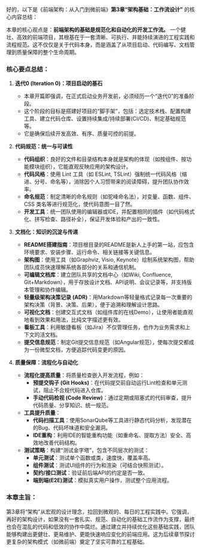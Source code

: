 
好的，以下是《前端架构：从入门到微前端》**第3章“架构基础：工作流设计”** 的核心内容总结：

本章的核心观点是：**前端架构的基础是规范化和自动化的开发工作流。** 一个健壮、高效的前端项目，其根基在于一套清晰、可执行、并能持续演进的工程实践和流程规范。这不仅仅是关于代码本身，而是涵盖了从项目启动、代码编写、文档管理到质量保障的整个生命周期。

### 核心要点总结：

1.  **迭代0 (Iteration 0)：项目启动的基石**
    *   本章开篇即强调，在正式启动业务开发前，必须经历一个“迭代0”的准备阶段。
    *   这个阶段的目标是搭建好项目的“脚手架”，包括：选定技术栈、配置构建工具、建立代码仓库、设置持续集成/持续部署(CI/CD)、制定基础规范等。
    *   它是确保后续开发高效、有序、质量可控的前提。

2.  **代码规范：统一与可读性**
    *   **代码组织**：良好的文件和目录结构本身就是架构的体现（如按组件、按功能模块组织），它能直观反映应用的架构设计。
    *   **代码风格**：使用 Lint 工具（如 ESLint, TSLint）强制统一代码风格（缩进、分号、命名等），消除因个人习惯带来的阅读障碍，提升团队协作效率。
    *   **命名规范**：制定清晰的命名规则（如驼峰命名法），对变量、函数、组件、CSS 类名等进行规范化，使代码意图一目了然。
    *   **开发工具**：统一团队使用的编辑器或IDE，并配置相同的插件（如代码格式化、拼写检查、路径补全），保证开发体验和产出的一致性。

3.  **文档化：知识的沉淀与传递**
    *   **README搭建指南**：项目根目录的README是新人上手的第一站，应包含环境要求、安装步骤、运行命令、相关链接等关键信息。
    *   **架构图**：使用工具（如Graphviz, Visio, Keynote）绘制系统架构图，帮助团队成员快速理解系统各部分的关系和通信机制。
    *   **可编辑文档库**：建立团队共享的文档中心（如Wiki, Confluence, Git+Markdown），用于存放设计文档、API说明、会议记录等，并支持版本管理和协作编辑。
    *   **轻量级架构决策记录 (ADR)**：用Markdown等轻量格式记录每一次重要的架构决策（背景、决策、后果），便于追溯和理解设计思路。
    *   **可视化文档**：创建交互式文档（如组件库的在线Demo），让使用者能直观地看到效果和用法，比纯文字描述更有效。
    *   **看板工具**：利用敏捷看板（如Jira）不仅管理任务，也作为业务需求和上下文的活文档。
    *   **提交信息规范**：制定Git提交信息规范（如Angular规范），使每次提交都成为一份微型文档，方便追踪代码变更的原因。

4.  **质量保障：流程化与自动化**
    *   **流程化提高质量**：将质量检查嵌入开发流程，例如：
        *   **预提交钩子 (Git Hooks)**：在代码提交前自动运行Lint检查和单元测试，阻止不合规代码进入仓库。
        *   **手动代码检视 (Code Review)**：通过定期或阻塞式的代码审查，提升代码质量、分享知识、统一规范。
    *   **工具提升质量**：
        *   **代码扫描工具**：使用SonarQube等工具进行静态代码分析，发现潜在的Bug、代码坏味道和安全漏洞。
        *   **IDE重构**：利用IDE的智能重构功能（如重命名、提取方法）安全、高效地改善代码结构。
    *   **测试策略**：构建“测试金字塔”，包含不同层次的测试：
        *   **单元测试**：测试单个函数或类，速度快，覆盖率高。
        *   **组件测试**：测试UI组件的行为和渲染（可结合快照测试）。
        *   **契约/接口测试**：验证前后端API的约定是否一致。
        *   **端到端(E2E)测试**：模拟真实用户操作，测试整个应用流程。

### 本章主旨：

第3章将“架构”从宏观的设计理念，拉回到微观的、每日的工程实践中。它强调，再好的架构设计，如果没有一套扎实、规范、自动化的基础工作流作为支撑，最终也会在混乱的代码和低效的协作中腐烂。通过建立并持续优化这些基础实践，团队能够构建出更健壮、更易维护、更能快速响应变化的前端应用。这为后续章节探讨更复杂的架构模式（如微前端）奠定了坚实可靠的工程基础。
